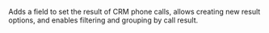 Adds a field to set the result of CRM phone calls, allows creating new result options, and enables filtering and grouping by call result.
